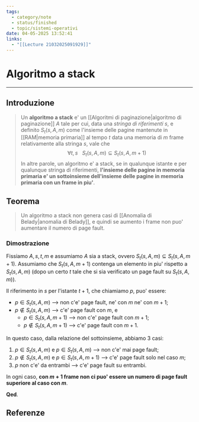 ```yaml
---
tags:
  - category/note
  - status/finished
  - topic/sistemi-operativi
date: 04-05-2025 13:52:41
links:
  - "[[Lecture 21032025091929]]"
---
```

# Algoritmo a stack
---
## Introduzione
> Un **algoritmo a stack** e' un [[Algoritmi di paginazione|algoritmo di paginazione]] $A$ tale per cui, data una _stringa di riferimenti_ $s$, e definito $S_{t}(s, A, m)$ come l'insieme delle pagine mantenute in [[RAM|memoria primaria]] al tempo $t$ data una memoria di $m$ frame relativamente alla stringa $s$, vale che
> $$\forall t, s \ \ \ S_{t}(s, A, m) \subseteq S_{t}(s, A, m+1)$$
> In altre parole, un algoritmo e' a stack, se in qualunque istante e per qualunque stringa di riferimenti, **l'insieme delle pagine in memoria primaria e' un sottoinsieme dell'insieme delle pagine in memoria primaria con un frame in piu'**.

## Teorema
> Un algoritmo a stack non genera casi di [[Anomalia di Belady|anomalia di Belady]], e quindi se aumento i frame non puo' aumentare il numero di page fault.

### Dimostrazione
Fissiamo $A, s, t, m$ e assumiamo $A$ sia a stack, ovvero $S_{t}(s, A, m) \subseteq S_{t}(s, A, m+1)$. Assumiamo  che $S_{t}(s, A, m+1)$ contenga un elemento in piu' rispetto a $S_{t}(s, A, m)$ (dopo un certo $t$ tale che si sia verificato un page fault su $S_{t}(s, A, m)$).

Il riferimento in $s$ per l'istante $t+1$, che chiamiamo $p$, puo' essere:
- $p \in S_{t}(s, A, m)$ --> non c'e' page fault, ne' con $m$ ne' con $m+1$;
- $p \notin S_{t}(s, A, m)$ --> c'e' page fault con $m$, e
	- $p \in S_{t}(s, A, m+1)$ --> non c'e' page fault con $m+1$;
	- $p \notin S_{t}(s, A, m+1)$ --> c'e' page fault con $m+1$.

In questo caso, dalla relazione del sottoinsieme, abbiamo 3 casi:
1. $p \in S_{t}(s, A, m)$ e $p \in S_{t}(s, A, m)$ --> non c'e' mai page fault;
2. $p \notin S_{t}(s, A, m)$ e $p \in S_{t}(s, A, m+1)$ --> c'e' page fault solo nel caso $m$;
3. $p$ non c'e' da entrambi --> c'e' page fault su entrambi.

In ogni caso, **con $m+1$ frame non ci puo' essere un numero di page fault superiore al caso con $m$**.

**Qed**.

## Referenze